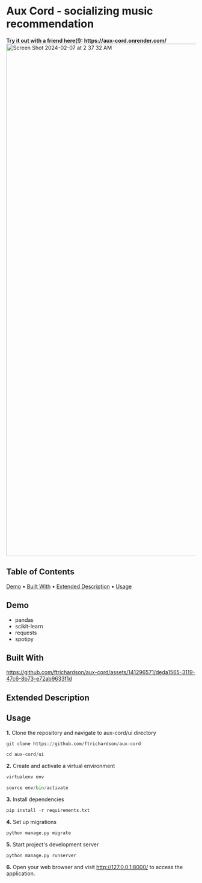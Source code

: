 <h1>Aux Cord - socializing music recommendation </h1>
<b>Try it out with a friend here(!): https://aux-cord.onrender.com/</b>
<img width="1362" alt="Screen Shot 2024-02-07 at 2 37 32 AM" src="https://github.com/ftrichardson/aux-cord/assets/141296571/5f2447ed-84a1-4eee-8b00-f36938a5caa2">

## Table of Contents
 [Demo](#demo)&nbsp;&#8226;&nbsp;[Built With](#built-with)&nbsp;&#8226;&nbsp;[Extended Description](#extended-description)&nbsp;&#8226;&nbsp;[Usage](#usage)


## Demo
* pandas
* scikit-learn
* requests
* spotipy

## Built With

https://github.com/ftrichardson/aux-cord/assets/141296571/deda1565-3119-47c6-8b73-e72ab9633f1d

## Extended Description

## Usage

**1.** Clone the repository and navigate to aux-cord/ui directory
```python
git clone https://github.com/ftrichardson/aux-cord

cd aux-cord/ui
```

**2.** Create and activate a virtual environment
```python
virtualenv env

source env/bin/activate
```

**3.** Install dependencies
```python
pip install -r requirements.txt
```

**4.** Set up migrations
```python
python manage.py migrate
```

**5.** Start project's development server
```python
python manage.py runserver
```

**6.** Open your web browser and visit <a href="http://127.0.0.1:8000/" target="_blank">http://127.0.0.1:8000/</a> to access the application.
